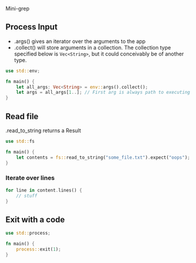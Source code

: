 Mini-grep
## Process Input
- .args() gives an iterator over the arguments to the app
- .collect() will store arguments in a collection. The collection type specified below is `Vec<String>`, but it could conceivably be of another type.
```rust
use std::env;

fn main() {
	let all_args: Vec<String> = env::args().collect();
	let args = all_args[1..]; // First arg is always path to executing script
}
```

## Read file
.read_to_string returns a Result
```rust
use std::fs

fn main() {
	let contents = fs::read_to_string("some_file.txt").expect("oops");
}
```

### Iterate over lines
```rust
for line in content.lines() {
	// stuff
}
```

## Exit with a code
```rust
use std::process;

fn main() {
	process::exit(1);
}
```